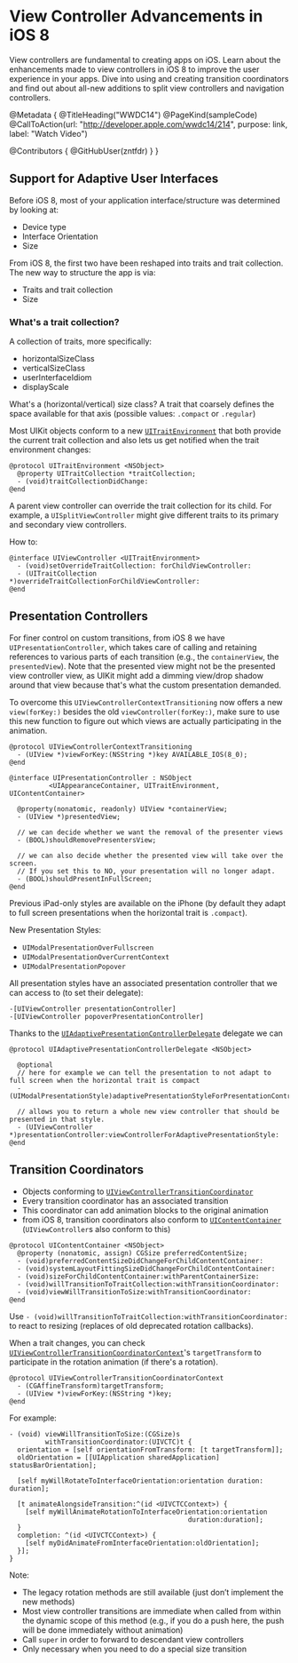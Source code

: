 # View Controller Advancements in iOS 8

View controllers are fundamental to creating apps on iOS. Learn about the enhancements made to view controllers in iOS 8 to improve the user experience in your apps. Dive into using and creating transition coordinators and find out about all-new additions to split view controllers and navigation controllers.

@Metadata {
   @TitleHeading("WWDC14")
   @PageKind(sampleCode)
   @CallToAction(url: "http://developer.apple.com/wwdc14/214", purpose: link, label: "Watch Video")

   @Contributors {
      @GitHubUser(zntfdr)
   }
}



## Support for Adaptive User Interfaces

Before iOS 8, most of your application interface/structure was determined by looking at:

- Device type
- Interface Orientation
- Size

From iOS 8, the first two have been reshaped into traits and trait collection. The new way to structure the app is via:

- Traits and trait collection
- Size

### What's a trait collection?

A collection of traits, more specifically:

- horizontalSizeClass
- verticalSizeClass
- userInterfaceIdiom
- displayScale

What's a (horizontal/vertical) size class? A trait that coarsely defines the space available for that axis (possible values: `.compact` or `.regular`)

Most UIKit objects conform to a new [`UITraitEnvironment`][UITraitEnvironment] that both provide the current trait collection and also lets us get notified when the trait environment changes:

```objc
@protocol UITraitEnvironment <NSObject>
  @property UITraitCollection *traitCollection;
  - (void)traitCollectionDidChange:
@end
```

A parent view controller can override the trait collection for its child. For example, a `UISplitViewController` might give different traits to its primary and secondary view controllers.

How to:

```objc
@interface UIViewController <UITraitEnvironment>
  - (void)setOverrideTraitCollection: forChildViewController:
  - (UITraitCollection *)overrideTraitCollectionForChildViewController:
@end
```

## Presentation Controllers

For finer control on custom transitions, from iOS 8 we have `UIPresentationController`, which takes care of calling and retaining references to various parts of each transition (e.g., the `containerView`, the `presentedView`). Note that the presented view might not be the presented view controller view, as UIKit might add a dimming view/drop shadow around that view because that's what the custom presentation demanded.

To overcome this `UIViewControllerContextTransitioning` now offers a new `view(forKey:)` besides the old `viewController(forKey:)`, make sure to use this new function to figure out which views are actually participating in the animation.

```objc
@protocol UIViewControllerContextTransitioning
  - (UIView *)viewForKey:(NSString *)key AVAILABLE_IOS(8_0);
@end

@interface UIPresentationController : NSObject
          <UIAppearanceContainer, UITraitEnvironment, UIContentContainer>

  @property(nonatomic, readonly) UIView *containerView;
  - (UIView *)presentedView;

  // we can decide whether we want the removal of the presenter views
  - (BOOL)shouldRemovePresentersView;

  // we can also decide whether the presented view will take over the screen.
  // If you set this to NO, your presentation will no longer adapt.
  - (BOOL)shouldPresentInFullScreen;
@end
```

Previous iPad-only styles are available on the iPhone (by default they adapt to full screen presentations when the horizontal trait is `.compact`).

New Presentation Styles:

- `UIModalPresentationOverFullscreen`
- `UIModalPresentationOverCurrentContext`
- `UIModalPresentationPopover`

All presentation styles have an associated presentation controller that we can access to (to set their delegate):

```objc
-[UIViewController presentationController]
-[UIViewController popoverPresentationController]
```

Thanks to the [`UIAdaptivePresentationControllerDelegate`][UIAdaptivePresentationControllerDelegate] delegate we can 

```
@protocol UIAdaptivePresentationControllerDelegate <NSObject>

  @optional
  // here for example we can tell the presentation to not adapt to full screen when the horizontal trait is compact
  - (UIModalPresentationStyle)adaptivePresentationStyleForPresentationController:

  // allows you to return a whole new view controller that should be presented in that style.
  - (UIViewController *)presentationController:viewControllerForAdaptivePresentationStyle:
@end
```

## Transition Coordinators

- Objects conforming to [`UIViewControllerTransitionCoordinator`][UIViewControllerTransitionCoordinator]
- Every transition coordinator has an associated transition
- This coordinator can add animation blocks to the original animation
- from iOS 8, transition coordinators also conform to [`UIContentContainer`][UIContentContainer] (`UIViewController`s also conform to this)

```objc
@protocol UIContentContainer <NSObject>
  @property (nonatomic, assign) CGSize preferredContentSize;
  - (void)preferredContentSizeDidChangeForChildContentContainer:
  - (void)systemLayoutFittingSizeDidChangeForChildContentContainer:
  - (void)sizeForChildContentContainer:withParentContainerSize:
  - (void)willTransitionToTraitCollection:withTransitionCoordinator:
  - (void)viewWillTransitionToSize:withTransitionCoordinator:
@end
```

Use `- (void)willTransitionToTraitCollection:withTransitionCoordinator:` to react to resizing (replaces of old deprecated rotation callbacks).

When a trait changes, you can check [`UIViewControllerTransitionCoordinatorContext`][UIViewControllerTransitionCoordinatorContext]'s `targetTransform` to participate in the rotation animation (if there's a rotation).
```
@protocol UIViewControllerTransitionCoordinatorContext
  - (CGAffineTransform)targetTransform;
  - (UIView *)viewForKey:(NSString *)key;
@end
```

For example:

```objc
- (void) viewWillTransitionToSize:(CGSize)s
         withTransitionCoordinator:(UIVCTC)t {
  orientation = [self orientationFromTransform: [t targetTransform]]; 
  oldOrientation = [[UIApplication sharedApplication] statusBarOrientation];

  [self myWillRotateToInterfaceOrientation:orientation duration: duration];

  [t animateAlongsideTransition:^(id <UIVCTCContext>) {
    [self myWillAnimateRotationToInterfaceOrientation:orientation
                                             duration:duration];
  }
  completion: ^(id <UIVCTCContext>) {
    [self myDidAnimateFromInterfaceOrientation:oldOrientation];
  }];
}
```

Note:

- The legacy rotation methods are still available (just don’t implement the new methods)
- Most view controller transitions are immediate when called from within the dynamic scope of this method (e.g., if you do a push here, the push will be done immediately without animation)
- Call `super` in order to forward to descendant view controllers
- Only necessary when you need to do a special size transition

[UIAdaptivePresentationControllerDelegate]: https://developer.apple.com/documentation/uikit/uiadaptivepresentationcontrollerdelegate
[UIViewControllerTransitionCoordinatorContext]: https://developer.apple.com/documentation/uikit/uiviewcontrollertransitioncoordinatorcontext
[UIContentContainer]: https://developer.apple.com/documentation/uikit/uicontentcontainer
[UIViewControllerTransitionCoordinator]: https://developer.apple.com/documentation/uikit/uiviewcontrollertransitioncoordinator
[UIPresentationController]: https://developer.apple.com/documentation/uikit/uipresentationcontroller
[UITraitEnvironment]: https://developer.apple.com/documentation/uikit/uitraitenvironment
